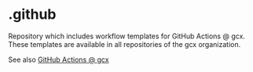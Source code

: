 # .github

Repository which includes workflow templates for GitHub Actions @ gcx. These templates are available in all repositories of the gcx organization.

See also [GitHub Actions @ gcx](https://wiki.gcxi.de/display/TENG/GitHub%3A+Actions)
